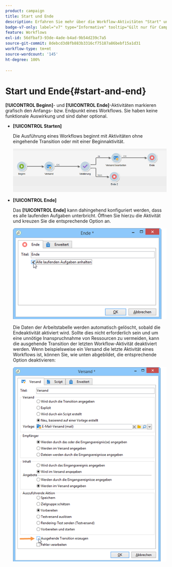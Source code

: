 ```yaml
---
product: campaign
title: Start und Ende
description: Erfahren Sie mehr über die Workflow-Aktivitäten "Start" und "Ende".
badge-v7-only: label="v7" type="Informative" tooltip="Gilt nur für Campaign Classic v7"
feature: Workflows
exl-id: 56dfbaf3-93de-4ade-b4ad-9b54d239c7a5
source-git-commit: 8debcd3d8fb883b3316cf75187a86bebf15a1d31
workflow-type: tm+mt
source-wordcount: '145'
ht-degree: 100%

---
```


# Start und Ende{#start-and-end}



**[!UICONTROL Beginn]**- und **[!UICONTROL Ende]**-Aktivitäten markieren grafisch den Anfangs- bzw. Endpunkt eines Workflows. Sie haben keine funktionale Auswirkung und sind daher optional.

* **[!UICONTROL Starten]**

  Die Ausführung eines Workflows beginnt mit Aktivitäten ohne eingehende Transition oder mit einer Beginnaktivität.

  ![](assets/s_user_segmentation_start_stop.png)

* **[!UICONTROL Ende]**

  Das **[!UICONTROL Ende]** kann dahingehend konfiguriert werden, dass es alle laufenden Aufgaben unterbricht. Öffnen Sie hierzu die Aktivität und kreuzen Sie die entsprechende Option an.

  ![](assets/s_user_segmentation_end.png)

  Die Daten der Arbeitstabelle werden automatisch gelöscht, sobald die Endeaktivität aktiviert wird. Sollte dies nicht erforderlich sein und um eine unnötige Inanspruchnahme von Ressourcen zu vermeiden, kann die ausgehende Transition der letzten Workflow-Aktivität deaktiviert werden. Wenn beispielsweise ein Versand die letzte Aktivität eines Workflows ist, können Sie, wie unten abgebildet, die entsprechende Option deaktivieren:

  ![](assets/s_advuser_delivery_option_no_output.png)
